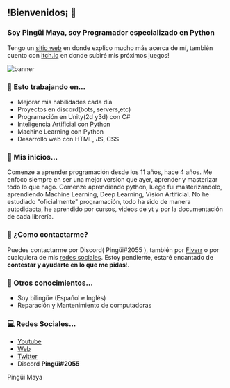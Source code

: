 ## !Bienvenidos¡ 🐧


### Soy **Pingüi Maya**, soy Programador especializado en Python

Tengo un [sitio web](https://pingui.tk/) en donde explico mucho más acerca de mí, también cuento con [itch.io](https://pinguimaya14.itch.io/) en donde subiré mis próximos juegos!

<img src="https://imgur.com/oHNqmym.png" alt="banner"/>

### 📌 Esto trabajando en...
- Mejorar mis habilidades cada día
- Proyectos en discord(bots, servers,etc)
- Programación en Unity(2d y3d) con C#
- Inteligencia Artificial con Python
- Machine Learning con Python
- Desarrollo web con HTML, JS, CSS


### 📰 Mis inicios...
Comenze a aprender programación desde los 11 años, hace 4 años. Me enfoco siempre en ser una mejor version que ayer, aprender y masterizar todo lo que hago. Comenzé aprendiendo python, luego fuí masterizandolo, aprendiendo Machine Learning, Deep Learning, Visión Artificial. No he estudiado "oficialmente" programación, todo ha sido de manera autodidacta, he aprendido por cursos, videos de yt y por la documentación de cada librería.


### 💬 ¿Como contactarme?
Puedes contactarme por Discord( Pingüi#2055 ), también por [Fiverr](https://es.fiverr.com/pinguimaya) o por cualquiera de mis [redes sociales](https://pingui.tk/). Estoy pendiente, estaré encantado de **contestar y ayudarte en lo que me pidas**!.


### 🚩 Otros conocimientos...
- Soy bilingüe (Español e Inglés)
- Reparación y Mantenimiento de computadoras

### 💻 Redes Sociales...
- [Youtube](https://www.youtube.com/channel/UCsyfU8xHu885-98sQmRJsdw)
- [Web](https://pingui.tk/)
- [Twitter](https://twitter.com/pinguimaya)
- Discord **Pingüi#2055**





Pingüi Maya

